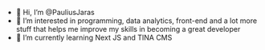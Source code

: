 - 👋 Hi, I’m @PauliusJaras
- 👀 I’m interested in programming, data analytics, front-end and a lot more stuff that helps me improve my skills in becoming a great developer
- 🌱 I’m currently learning Next JS and TINA CMS

